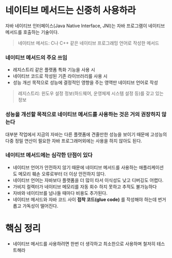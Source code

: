 # 네이티브 메서드는 신중히 사용하라

자바 네이티브 인터페이스(Java Native Interface, JNI)는 자바 프로그램이 네이티브 메서드를 호출하는 기술이다.

>네이티브 메서드: C나 C++ 같은 네이티브 프로그래밍 언어로 작성한 메서드

### 네이티브 메서드의 주요 쓰임
- 레지스트리 같은 플랫폼 특화 기능을 사용 시
- 네이티브 코드로 작성된 기존 라이브러리를 사용 시
- 성능 개선 목적으로 성능에 결정적인 영향을 주는 영역만 네이티브 언어로 작성

>레지스트리: 윈도우 설정 정보(하드웨어, 운영체제 시스템 설정 등)를 갖고 있는 정보

### 성능을 개선할 목적으로 네이티브 메서드를 사용하는 것은 거의 권장하지 않는다

대부분 작업에서 지금의 자바는 다른 플랫폼에 견줄만한 성능을 보이기 때문에 고성능의 다중 정밀 연산이 필요한 자바 프로그래머외에는 사용을 하지 않아도 된다.

### 네이티브 메서드에는 심각한 단점이 있다

- 네이티브 언어가 안전하지 않기 때문에 네이티브 메서드를 사용하는 애플리케이션도 메모리 훼손 오류로부터 더 이상 안전하지 않다.
- 네이티브 언어는 자바보다 플랫폼을 더 많이 타서 이식성도 낮고 디버깅도 어렵다.
- 가비지 컬렉터가 네이티브 메모리를 자동 회수 하지 못하고 추적도 불가능하다
- 자바와 네이티브를 넘나들 때마다 비용도 추가된다.
- 네이티브 메서드와 자바 코드 사이 **접착 코드(glue code)** 를 작성해야 하는데 번거롭고 가독성이 떨어진다.

# 핵심 정리

- 네이티브 메서드를 사용하려면 한번 더 생각하고 최소한으로 사용하며 철저히 테스트해라
